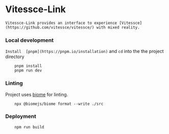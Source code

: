 # Vitessce-Link
    Vitessce-Link provides an interface to experience [Vitessce](https://github.com/vitessce/vitessce/) with mixed reality.  

### Local development
`Install  [pnpm](https://pnpm.io/installation)` and `cd` into the the project directory
```
    pnpm install
    pnpm run dev

```

### Linting
Project uses [biome](https://biomejs.dev/) for linting.
``` 
    npx @biomejs/biome format --write ./src
```
### Deployment
```
    npm run build
```